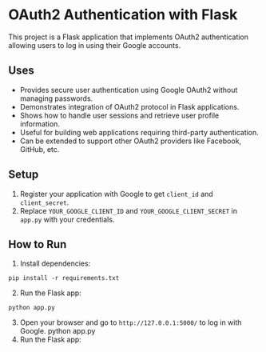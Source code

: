 # OAuth2 Authentication with Flask

This project is a Flask application that implements OAuth2 authentication allowing users to log in using their Google accounts.

## Uses

- Provides secure user authentication using Google OAuth2 without managing passwords.
- Demonstrates integration of OAuth2 protocol in Flask applications.
- Shows how to handle user sessions and retrieve user profile information.
- Useful for building web applications requiring third-party authentication.
- Can be extended to support other OAuth2 providers like Facebook, GitHub, etc.

## Setup

1. Register your application with Google to get `client_id` and `client_secret`.
2. Replace `YOUR_GOOGLE_CLIENT_ID` and `YOUR_GOOGLE_CLIENT_SECRET` in `app.py` with your credentials.

## How to Run

1. Install dependencies:
```
pip install -r requirements.txt
```

2. Run the Flask app:
```
python app.py
```

3. Open your browser and go to `http://127.0.0.1:5000/` to log in with Google.
python app.py
2. Run the Flask app:
